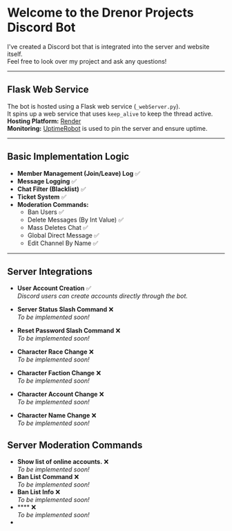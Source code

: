 # Welcome to the Drenor Projects Discord Bot

I've created a Discord bot that is integrated into the server and website itself.  
Feel free to look over my project and ask any questions!

---

## Flask Web Service

The bot is hosted using a Flask web service (`_webServer.py`).  
It spins up a web service that uses `keep_alive` to keep the thread active.  
**Hosting Platform:** [Render](https://render.com)  
**Monitoring:** [UptimeRobot](https://uptimerobot.com) is used to pin the server and ensure uptime.

---

## Basic Implementation Logic

- **Member Management (Join/Leave) Log** ✅
- **Message Logging** ✅
- **Chat Filter (Blacklist)** ✅
- **Ticket System** ✅
- **Moderation Commands:**
  - Ban Users ✅
  - Delete Messages (By Int Value) ✅
  - Mass Deletes Chat ✅
  - Global Direct Message ✅
  - Edit Channel By Name ✅

---

## Server Integrations

- **User Account Creation** ✅  
  _Discord users can create accounts directly through the bot._
  
- **Server Status Slash Command** ❌  
  _To be implemented soon!_
- **Reset Password Slash Command** ❌  
  _To be implemented soon!_
- **Character Race Change** ❌  
  _To be implemented soon!_
- **Character Faction Change** ❌  
  _To be implemented soon!_
- **Character Account Change** ❌  
  _To be implemented soon!_
- **Character Name Change** ❌  
  _To be implemented soon!_
  

## Server Moderation Commands
- **Show list of online accounts.** ❌  
  _To be implemented soon!_
- **Ban List Command** ❌  
  _To be implemented soon!_
- **Ban List Info** ❌  
  _To be implemented soon!_
- **** ❌  
  _To be implemented soon!_
- 
  
 